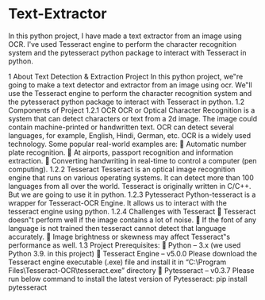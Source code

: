 # Text-Extractor
In this python project, I have made a text extractor from an image using  OCR. I've used Tesseract engine to perform the character recognition system and the  pytesseract python package to interact with Tesseract in python.

1 About Text Detection & Extraction Project
In this python project, we‟re going to make a text detector and extractor from an image using 
ocr. We‟ll use the Tesseract engine to perform the character recognition system and the 
pytesseract python package to interact with Tesseract in python.
1.2 Components of Project
1.2.1 OCR
OCR or Optical Character Recognition is a system that can detect characters or text from a 
2d image. The image could contain machine-printed or handwritten text. OCR can detect 
several languages, for example, English, Hindi, German, etc.
OCR is a widely used technology. Some popular real-world examples are:
 Automatic number plate recognition.
 At airports, passport recognition and information extraction.
 Converting handwriting in real-time to control a computer (pen computing).
1.2.2 Tesseract
Tesseract is an optical image recognition engine that runs on various operating systems. It can 
detect more than 100 languages from all over the world. Tesseract is originally written in 
C/C++. But we are going to use it in python.
1.2.3 Pytesseract
Python-tesseract is a wrapper for Tesseract-OCR Engine. It allows us to interact with the 
tesseract engine using python.
1.2.4 Challenges with Tesseract
 Tesseract doesn‟t perform well if the image contains a lot of noise.
 If the font of any language is not trained then tesseract cannot detect that language 
accurately.
 Image brightness or skewness may affect Tesseract‟s performance as well.
1.3 Project Prerequisites:
 Python – 3.x (we used Python 3.9. in this project)
 Tesseract Engine – v5.0.0 
Please download the Tesseract engine executable (.exe) file and install it in 
“C:\Program Files\Tesseract-OCR\tesseract.exe” directory
 Pytesseract – v0.3.7
Please run below command to install the latest version of Pytesseract:
pip install pytesseract
